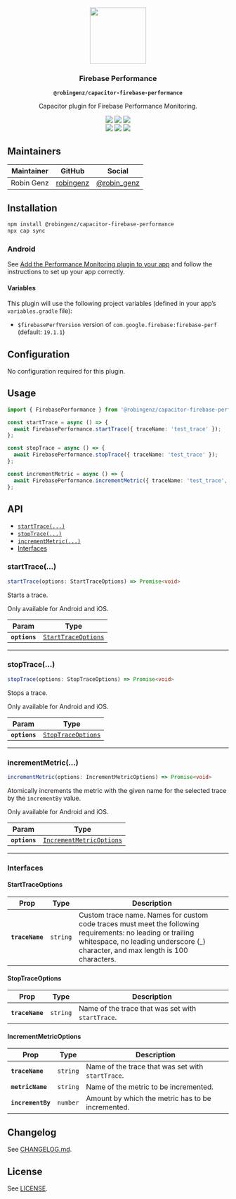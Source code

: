 <p align="center"><br><img src="https://user-images.githubusercontent.com/236501/85893648-1c92e880-b7a8-11ea-926d-95355b8175c7.png" width="128" height="128" /></p>
<h3 align="center">Firebase Performance</h3>
<p align="center"><strong><code>@robingenz/capacitor-firebase-performance</code></strong></p>
<p align="center">
  Capacitor plugin for Firebase Performance Monitoring. 
</p>

<p align="center">
  <img src="https://img.shields.io/maintenance/yes/2021?style=flat-square" />
  <a href="https://github.com/robingenz/capacitor-firebase-performance/actions?query=workflow%3A%22CI%22"><img src="https://img.shields.io/github/workflow/status/robingenz/capacitor-firebase-performance/CI/main?style=flat-square" /></a>
  <a href="https://www.npmjs.com/package/@robingenz/capacitor-firebase-performance"><img src="https://img.shields.io/npm/l/@robingenz/capacitor-firebase-performance?style=flat-square" /></a>
<br>
  <a href="https://www.npmjs.com/package/@robingenz/capacitor-firebase-performance"><img src="https://img.shields.io/npm/dw/@robingenz/capacitor-firebase-performance?style=flat-square" /></a>
  <a href="https://www.npmjs.com/package/@robingenz/capacitor-firebase-performance"><img src="https://img.shields.io/npm/v/@robingenz/capacitor-firebase-performance?style=flat-square" /></a>
<!-- ALL-CONTRIBUTORS-BADGE:START - Do not remove or modify this section -->
<a href="#contributors-"><img src="https://img.shields.io/badge/all%20contributors-1-orange?style=flat-square" /></a>
<!-- ALL-CONTRIBUTORS-BADGE:END -->
</p>

## Maintainers

| Maintainer | GitHub                                    | Social                                        |
| ---------- | ----------------------------------------- | --------------------------------------------- |
| Robin Genz | [robingenz](https://github.com/robingenz) | [@robin_genz](https://twitter.com/robin_genz) |

## Installation

```bash
npm install @robingenz/capacitor-firebase-performance
npx cap sync
```

### Android

See [Add the Performance Monitoring plugin to your app](https://firebase.google.com/docs/perf-mon/get-started-android#add-perfmon-plugin) and follow the instructions to set up your app correctly.

#### Variables

This plugin will use the following project variables (defined in your app’s `variables.gradle` file):
- `$firebasePerfVersion` version of `com.google.firebase:firebase-perf` (default: `19.1.1`)

## Configuration

No configuration required for this plugin.

<!-- ## Demo

A working example can be found here: [robingenz/capacitor-plugin-demo](https://github.com/robingenz/capacitor-plugin-demo) -->

## Usage

```typescript
import { FirebasePerformance } from '@robingenz/capacitor-firebase-performance';

const startTrace = async () => {
  await FirebasePerformance.startTrace({ traceName: 'test_trace' });
};

const stopTrace = async () => {
  await FirebasePerformance.stopTrace({ traceName: 'test_trace' });
};

const incrementMetric = async () => {
  await FirebasePerformance.incrementMetric({ traceName: 'test_trace', metricName: 'item_cache_hit', incrementBy: 1 });
};
```

## API

<docgen-index>

* [`startTrace(...)`](#starttrace)
* [`stopTrace(...)`](#stoptrace)
* [`incrementMetric(...)`](#incrementmetric)
* [Interfaces](#interfaces)

</docgen-index>

<docgen-api>
<!--Update the source file JSDoc comments and rerun docgen to update the docs below-->

### startTrace(...)

```typescript
startTrace(options: StartTraceOptions) => Promise<void>
```

Starts a trace.

Only available for Android and iOS.

| Param         | Type                                                            |
| ------------- | --------------------------------------------------------------- |
| **`options`** | <code><a href="#starttraceoptions">StartTraceOptions</a></code> |

--------------------


### stopTrace(...)

```typescript
stopTrace(options: StopTraceOptions) => Promise<void>
```

Stops a trace.

Only available for Android and iOS.

| Param         | Type                                                          |
| ------------- | ------------------------------------------------------------- |
| **`options`** | <code><a href="#stoptraceoptions">StopTraceOptions</a></code> |

--------------------


### incrementMetric(...)

```typescript
incrementMetric(options: IncrementMetricOptions) => Promise<void>
```

Atomically increments the metric with the given name for the selected trace by the `incrementBy` value.

Only available for Android and iOS.

| Param         | Type                                                                      |
| ------------- | ------------------------------------------------------------------------- |
| **`options`** | <code><a href="#incrementmetricoptions">IncrementMetricOptions</a></code> |

--------------------


### Interfaces


#### StartTraceOptions

| Prop            | Type                | Description                                                                                                                                                                                     |
| --------------- | ------------------- | ----------------------------------------------------------------------------------------------------------------------------------------------------------------------------------------------- |
| **`traceName`** | <code>string</code> | Custom trace name. Names for custom code traces must meet the following requirements: no leading or trailing whitespace, no leading underscore (_) character, and max length is 100 characters. |


#### StopTraceOptions

| Prop            | Type                | Description                                       |
| --------------- | ------------------- | ------------------------------------------------- |
| **`traceName`** | <code>string</code> | Name of the trace that was set with `startTrace`. |


#### IncrementMetricOptions

| Prop              | Type                | Description                                       |
| ----------------- | ------------------- | ------------------------------------------------- |
| **`traceName`**   | <code>string</code> | Name of the trace that was set with `startTrace`. |
| **`metricName`**  | <code>string</code> | Name of the metric to be incremented.             |
| **`incrementBy`** | <code>number</code> | Amount by which the metric has to be incremented. |

</docgen-api>

## Changelog

See [CHANGELOG.md](https://github.com/robingenz/capacitor-firebase-performance/blob/master/CHANGELOG.md).

## License

See [LICENSE](https://github.com/robingenz/capacitor-firebase-performance/blob/master/LICENSE).
